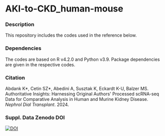 # AKI-to-CKD_human-mouse

### Description
This repository includes the codes used in the reference below.

### Dependencies
The codes are based on R v4.2.0 and Python v3.9. Package dependencies are given in the respective codes.

### Citation
Abdank K*, Cetin SZ*, Abedini A, Susztak K, Eckardt K-U, Balzer MS. Authoritative Insights: Harnessing Original Authors' Processed scRNA-seq Data for Comparative Analysis in Human and Murine Kidney Disease. _Nephrol Dial Transplant_. 2024.

### Suppl. Data Zenodo DOI
[![DOI](https://zenodo.org/badge/DOI/10.5281/zenodo.10512855.svg)](https://doi.org/10.5281/zenodo.10512855)
